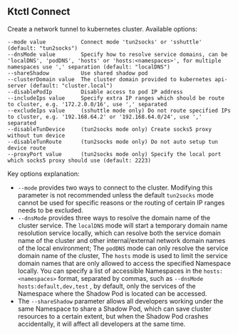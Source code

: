Ktctl Connect
---

Create a network tunnel to kubernetes cluster. Available options:

```
--mode value           Connect mode 'tun2socks' or 'sshuttle' (default: "tun2socks")
--dnsMode value        Specify how to resolve service domains, can be 'localDNS', 'podDNS', 'hosts' or 'hosts:<namespaces>', for multiple namespaces use ',' separation (default: "localDNS")
--shareShadow          Use shared shadow pod
--clusterDomain value  The cluster domain provided to kubernetes api-server (default: "cluster.local")
--disablePodIp         Disable access to pod IP address
--includeIps value     Specify extra IP ranges which should be route to cluster, e.g. '172.2.0.0/16', use ',' separated
--excludeIps value     (sshuttle mode only) Do not route specified IPs to cluster, e.g. '192.168.64.2' or '192.168.64.0/24', use ',' separated
--disableTunDevice     (tun2socks mode only) Create socks5 proxy without tun device
--disableTunRoute      (tun2socks mode only) Do not auto setup tun device route
--proxyPort value      (tun2socks mode only) Specify the local port which socks5 proxy should use (default: 2223)
```

Key options explanation:

- `--mode` provides two ways to connect to the cluster. Modifying this parameter is not recommended unless the default `tun2socks` mode cannot be used for specific reasons or the routing of certain IP ranges needs to be excluded.
- `--dnsMode` provides three ways to resolve the domain name of the cluster service.
  The `localDNS` mode will start a temporary domain name resolution service locally, which can resolve both the service domain name of the cluster and other internal/external network domain names of the local environment;
  The `podDNS` mode can only resolve the service domain name of the cluster,
  The `hosts` mode is used to limit the service domain names that are only allowed to access the specified Namespace locally. You can specify a list of accessible Namespaces in the `hosts:<namespaces>` format, separated by commas, such as `--dnsMode hosts:default,dev,test` , by default, only the services of the Namespace where the Shadow Pod is located can be accessed.
- The `--shareShadow` parameter allows all developers working under the same Namespace to share a Shadow Pod, which can save cluster resources to a certain extent, but when the Shadow Pod crashes accidentally, it will affect all developers at the same time.
